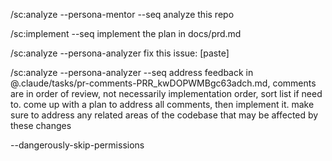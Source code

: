 /sc:analyze --persona-mentor --seq analyze this repo

/sc:implement --seq implement the plan in docs/prd.md

/sc:analyze --persona-analyzer fix this issue: [paste]

/sc:analyze --persona-analyzer --seq address feedback in @.claude/tasks/pr-comments-PRR_kwDOPWMBgc63adch.md, comments are in order of review, not necessarily implementation order, sort list if need to. come up with a plan to address all comments, then implement it. make sure to address any related areas of the codebase that may be affected by these changes

--dangerously-skip-permissions